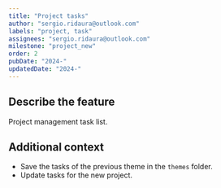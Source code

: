 ```yaml
---
title: "Project tasks"
author: "sergio.ridaura@outlook.com"
labels: "project, task"
assignees: "sergio.ridaura@outlook.com"
milestone: "project_new"
order: 2
pubDate: "2024-"
updatedDate: "2024-"
---
```


## Describe the feature

Project management task list.

## Additional context

- Save the tasks of the previous theme in the `themes` folder.
- Update tasks for the new project.
